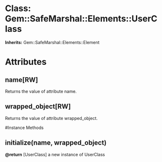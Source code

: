 # Class: Gem::SafeMarshal::Elements::UserClass
**Inherits:** Gem::SafeMarshal::Elements::Element
    



# Attributes
## name[RW] [](#attribute-i-name)
Returns the value of attribute name.

## wrapped_object[RW] [](#attribute-i-wrapped_object)
Returns the value of attribute wrapped_object.


#Instance Methods
## initialize(name, wrapped_object) [](#method-i-initialize)

**@return** [UserClass] a new instance of UserClass

